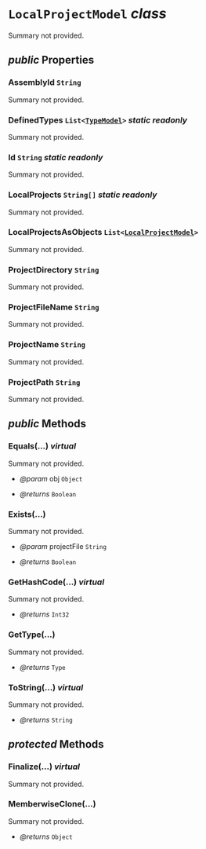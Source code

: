 # <code><span title="undefined">LocalProjectModel</span></code> *class*

Summary not provided.

## *public* Properties

### AssemblyId <code><span title="undefined">String</span></code>

Summary not provided.

### DefinedTypes <code><span title="undefined">List</span><<a href="Language\TypeModel.md">TypeModel</a>></code> *static* *readonly*

Summary not provided.

### Id <code><span title="undefined">String</span></code> *static* *readonly*

Summary not provided.

### LocalProjects <code><span title="undefined">String[]</span></code> *static* *readonly*

Summary not provided.

### LocalProjectsAsObjects <code><span title="undefined">List</span><<a href="LocalProjectModel.md">LocalProjectModel</a>></code>

Summary not provided.

### ProjectDirectory <code><span title="undefined">String</span></code>

Summary not provided.

### ProjectFileName <code><span title="undefined">String</span></code>

Summary not provided.

### ProjectName <code><span title="undefined">String</span></code>

Summary not provided.

### ProjectPath <code><span title="undefined">String</span></code>

Summary not provided.



## *public* Methods

### Equals(...) *virtual*

Summary not provided.

- *@param* obj <code><span title="undefined">Object</span></code>

- *@returns* <code><span title="undefined">Boolean</span></code>

### Exists(...)

Summary not provided.

- *@param* projectFile <code><span title="undefined">String</span></code>

- *@returns* <code><span title="undefined">Boolean</span></code>

### GetHashCode(...) *virtual*

Summary not provided.

- *@returns* <code><span title="undefined">Int32</span></code>

### GetType(...)

Summary not provided.

- *@returns* <code><span title="undefined">Type</span></code>

### ToString(...) *virtual*

Summary not provided.

- *@returns* <code><span title="undefined">String</span></code>

## *protected* Methods

### Finalize(...) *virtual*

Summary not provided.



### MemberwiseClone(...)

Summary not provided.

- *@returns* <code><span title="undefined">Object</span></code>